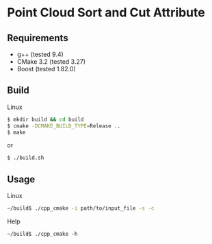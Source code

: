 
# Point Cloud Sort and Cut Attribute
## Requirements

- g++ (tested 9.4)
- CMake 3.2 (tested 3.27)
- Boost (tested 1.82.0)

## Build
Linux
```bash
$ mkdir build && cd build
$ cmake -DCMAKE_BUILD_TYPE=Release ..
$ make
```
or
```bash
$ ./build.sh
```

## Usage
Linux
```bash
~/build$ ./cpp_cmake -i path/to/input_file -s -c
```
Help
```bahs
~/build$ ./cpp_cmake -h
```